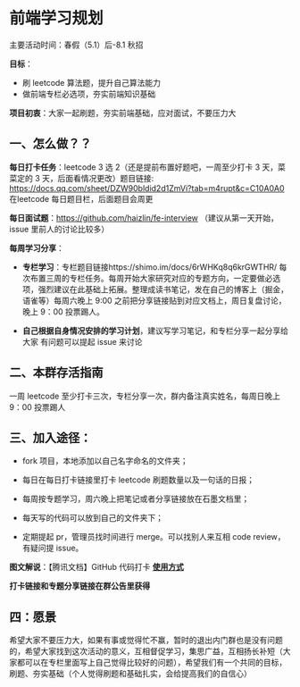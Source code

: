 # 前端学习规划

主要活动时间：春假（5.1）后-8.1 秋招

**目标**：
- 刷 leetcode 算法题，提升自己算法能力
- 做前端专栏必选项，夯实前端知识基础 

**项目初衷**：大家一起刷题，夯实前端基础，应对面试，不要压力大

## 一、怎么做？？

**每日打卡任务**：leetcode 3 选 2（还是提前布置好题吧，一周至少打卡 3 天，菜菜定的 3 天，后面看情况更改）题目链接: https://docs.qq.com/sheet/DZW90bldid2d1ZmVi?tab=m4rupt&c=C10A0A0  在leetcode 每日题目栏，后面题目会周更


**每日面试题**：https://github.com/haizlin/fe-interview （建议从第一天开始，issue 里前人的讨论比较多）


**每周学习分享**：

- **专栏学习**：专栏题目链接https://shimo.im/docs/6rWHKq8q6krGWTHR/ 每次布置三周的专栏任务。每周开始大家研究对应的专题方向，一定要做必选项，强烈建议在此基础上拓展。整理成读书笔记，发在自己的博客上（掘金，语雀等）每周六晚上 9:00 之前把分享链接贴到对应文档上，周日复盘讨论，晚上 9：00 投票踢人。

- **自己根据自身情况安排的学习计划**，建议写学习笔记，和专栏分享一起分享给大家
  有问题可以提起 issue 来讨论

## 二、本群存活指南

一周 leetcode 至少打卡三次，专栏分享一次，群内备注真实姓名，每周日晚上 9：00 投票踢人

## 三、加入途径：

- fork 项目，本地添加以自己名字命名的文件夹；
- 每日在每日打卡链接里打卡 leetcode 刷题数量以及一句话的日报；

- 每周按专题学习，周六晚上把笔记或者分享链接放在石墨文档里；
- 每天写的代码可以放到自己的文件夹下；
- 定期提起 pr，管理员找时间进行 merge。可以找别人来互相 code review，有疑问提 issue。

**图文解说**：【腾讯文档】GitHub 代码打卡 **[使用方式](https://docs.qq.com/doc/DS1B4anhJaVpnQnpj)**

  **打卡链接和专题分享链接在群公告里获得**

## 四：愿景

希望大家不要压力大，如果有事或觉得忙不赢，暂时的退出内门群也是没有问题的，希望大家找到这次活动的意义，互相督促学习，集思广益，互相扬长补短（大家都可以在专栏里面写上自己觉得比较好的问题），希望我们有一个共同的目标，刷题、夯实基础（个人觉得刷题和基础扎实，会给提高我们的自信心）

